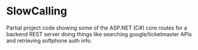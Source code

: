 # SlowCalling

 Partial project code showing some of the ASP.NET (C#) core routes for a backend REST server doing things like searching google/ticketmaster APIs and retrieving softphone auth info. 
